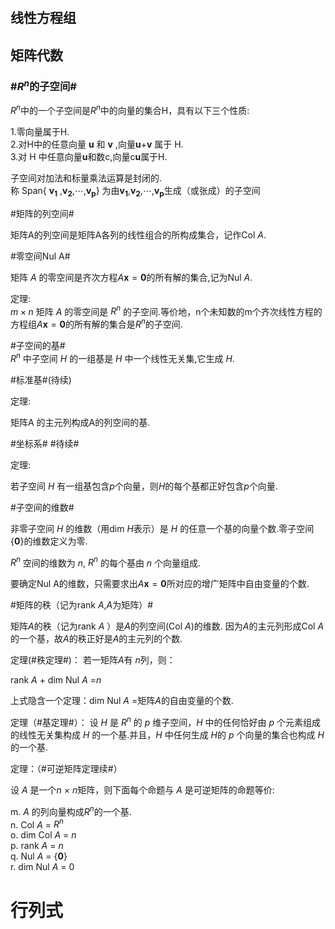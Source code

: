 #
## 线性方程组

## 矩阵代数
### 
### #$R^n$的子空间#
$R^n$中的一个子空间是$R^n$中的向量的集合H，具有以下三个性质:

1.零向量属于H.\
2.对H中的任意向量 $\pmb{u}$ 和 $\pmb{v}$ ,向量$\pmb{u}$+$\pmb{v}$ 属于 H.\
3.对 H 中任意向量**u**和数c,向量c**u**属于H.

子空间对加法和标量乘法运算是封闭的.\
称 Span{ $\pmb{v_1}$ ,$\pmb{v_2}$,$\cdots$,$\pmb{v_p}$} 为由$\pmb{v_1}$,$\pmb{v_2}$,$\cdots$,$\pmb{v_p}$生成（或张成）的子空间

#矩阵的列空间#

矩阵A的列空间是矩阵A各列的线性组合的所构成集合，记作Col $A$.

#零空间Nul A#

矩阵 $A$ 的零空间是齐次方程$A\pmb{x}=\pmb{0}$的所有解的集合,记为Nul $A$.

定理:\
$m\times n$ 矩阵 $A$ 的零空间是 $R^n$ 的子空间.等价地，n个未知数的m个齐次线性方程的方程组$A\pmb{x}=\pmb{0}$的所有解的集合是$R^n$的子空间.

#子空间的基#\
$R^n$ 中子空间 $H$ 的一组基是 $H$ 中一个线性无关集,它生成 $H$.

#标准基#(待续)

定理:

矩阵A
的主元列构成A的列空间的基.

#坐标系#
#待续#

定理:

若子空间 $H$ 有一组基包含$p$个向量，则$H$的每个基都正好包含$p$个向量.

#子空间的维数#

非零子空间 $H$ 的维数（用dim $H$表示）是 $H$ 的任意一个基的向量个数.零子空间{$\pmb{0}$}的维数定义为零.

$R^n$ 空间的维数为 $n$, $R^n$ 的每个基由 $n$ 个向量组成.

要确定Nul A的维数，只需要求出$A\pmb{x}=\pmb{0}$所对应的增广矩阵中自由变量的个数.

#矩阵的秩（记为rank $A$,$A$为矩阵）#

矩阵$A$的秩（记为rank $A$ ）是$A$的列空间(Col $A$)的维数.
因为$A$的主元列形成Col $A$的一个基，故$A$的秩正好是$A$的主元列的个数.

定理(#秩定理#)：
若一矩阵$A$有 $n$列，则：

rank $A$ + dim Nul $A$ =$n$

上式隐含一个定理：dim Nul $A$ =矩阵$A$的自由变量的个数.

定理（#基定理#）：
设 $H$ 是 $R^n$ 的 $p$ 维子空间，$H$ 中的任何恰好由 $p$ 个元素组成的线性无关集构成 $H$ 的一个基.并且，$H$ 中任何生成 $H$的 $p$ 个向量的集合也构成 $H$ 的一个基.

定理：（#可逆矩阵定理续#）

设 $A$ 是一个$n$ $\times$ $n$矩阵，则下面每个命题与 $A$ 是可逆矩阵的命题等价:

m. $A$ 的列向量构成$R^n$的一个基.\
n. Col $A$ = $R^n$\
o. dim Col $A$ = $n$\
p. rank $A$ = $n$\
q. Nul $A$ = {$\pmb{0}$}\
r. dim Nul $A$ = 0

# 行列式












